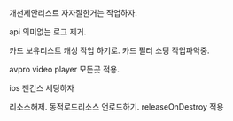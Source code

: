 


개선제안리스트 자자잘한거는 작업하자.



api 의미없는 로그 제거.




카드 보유리스트 캐싱 작업 하기로.
카드 필터 소팅 작업파악중.




avpro video player 모든곳 적용.



ios 젠킨스 세팅하자 




리소스해제.
동적로드리소스 언로드하기. releaseOnDestroy 적용


